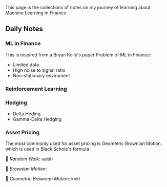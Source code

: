 
This page is the collections of notes on my journey of learning about Machine Learning in Finance

## Daily Notes
### ML in Finance
  This is inspired from a Bryan Kelly's paper
  Problem of ML in Finance:
  - Limited data
  - High noise to signal ratio
  - Non-stationary enviroment

### Reinforcement Learning

### Hedging
  - Delta Heding
  - Gamma-Delta Hedging

### Asset Pricing
The most commonly used for asset pricing is Geometric Brownian Motion, which is used in Black Schole's formula

  🌵 *Random Walk*: uaish
  
  🌵 *Brownian Motion*:
  
  🌵 *Geometric Brownian Motion*: knkl
  
